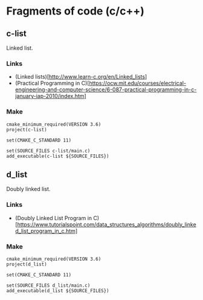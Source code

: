 # Fragments of code (c/c++)

## c-list
Linked list.
### Links
* (Linked lists)[http://www.learn-c.org/en/Linked_lists]
* (Practical Programming in C)[https://ocw.mit.edu/courses/electrical-engineering-and-computer-science/6-087-practical-programming-in-c-january-iap-2010/index.htm]
### Make
```
cmake_minimum_required(VERSION 3.6)
project(c-list)

set(CMAKE_C_STANDARD 11)

set(SOURCE_FILES c-list/main.c)
add_executable(c-list ${SOURCE_FILES})
```

## d_list
Doubly linked list.
### Links
* (Doubly Linked List Program in C)[https://www.tutorialspoint.com/data_structures_algorithms/doubly_linked_list_program_in_c.htm]
### Make
```
cmake_minimum_required(VERSION 3.6)
project(d_list)

set(CMAKE_C_STANDARD 11)

set(SOURCE_FILES d_list/main.c)
add_executable(d_list ${SOURCE_FILES})
```
